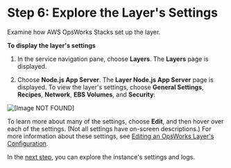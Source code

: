 # Step 6: Explore the Layer's Settings<a name="gettingstarted-intro-explore-layer"></a>

Examine how AWS OpsWorks Stacks set up the layer\.

**To display the layer's settings**

1. In the service navigation pane, choose **Layers**\. The **Layers** page is displayed\.

1. Choose **Node\.js App Server**\. The **Layer Node\.js App Server** page is displayed\. To view the layer's settings, choose **General Settings**, **Recipes**, **Network**, **EBS Volumes**, and **Security**:

     
![\[Image NOT FOUND\]](http://docs.aws.amazon.com/opsworks/latest/userguide/images/gs-example-layers-page-console.png)

   

To learn more about many of the settings, choose **Edit**, and then hover over each of the settings\. \(Not all settings have on\-screen descriptions\.\) For more information about these settings, see [Editing an OpsWorks Layer's Configuration](workinglayers-basics-edit.md)\.

In the [next step](gettingstarted-intro-explore-instance.md), you can explore the instance's settings and logs\.